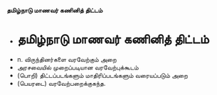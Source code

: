 **தமிழ்நாடு மாணவர் கணினித் திட்டம்**
- # தமிழ்நாடு மாணவர் கணினித் திட்டம்
- n. விருந்தினர்களை வரவேற்கும் அறை
- அரசவையில் முறைப்படியான வரவேற்புக்கூடம்
- (பொறி) திட்டப்படங்களும் மாதிரிப்படங்களும் வரையப்படும் அறை
- (பெயரடை) வரவேற்பறைக்குகந்த.

